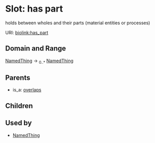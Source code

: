 # Slot: has part


holds between wholes and their parts (material entities or processes)

URI: [biolink:has_part](https://w3id.org/biolink/vocab/has_part)
## Domain and Range

[NamedThing](NamedThing.md) ->  <sub>0..*</sub> [NamedThing](NamedThing.md)
## Parents

 *  is_a: [overlaps](overlaps.md)
## Children

## Used by

 * [NamedThing](NamedThing.md)
